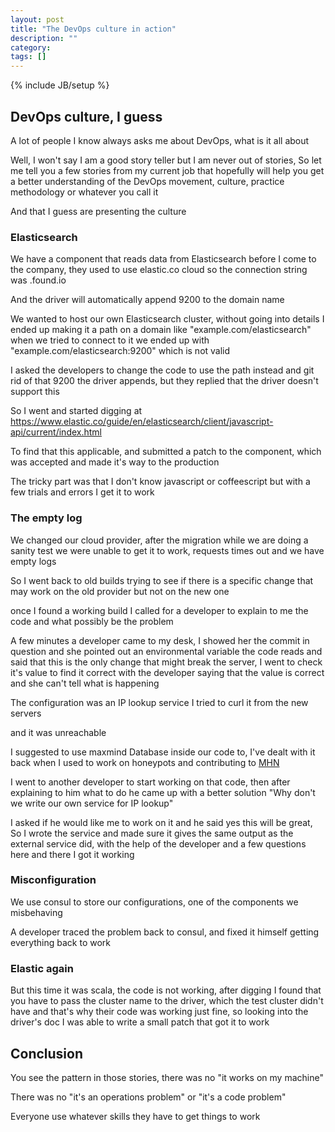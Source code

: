 ```yaml
---
layout: post
title: "The DevOps culture in action"
description: ""
category:
tags: []
---
```

{% include JB/setup %}

## DevOps culture, I guess

A lot of people I know always asks me about DevOps, what is it all about

Well, I won't say I am a good story teller but I am never out of stories, So let me tell you a few stories from my current job that hopefully will help you get a better understanding of the DevOps movement, culture, practice methodology or whatever you call it

And that I guess are presenting the culture


### Elasticsearch

We have a component that reads data from Elasticsearch before I come to the company, they used to use elastic.co cloud so the connection string was <subdomain>.found.io


And the driver will automatically append 9200 to the domain name

We wanted to host our own Elasticsearch cluster, without going into details I ended up making it a path on a domain like "example.com/elasticsearch" when we tried to connect to it we ended up with "example.com/elasticsearch:9200" which is not valid

I asked the developers to change the code to use the path instead and git rid of that 9200 the driver appends, but they replied that the driver doesn't support this

So I went and started digging at https://www.elastic.co/guide/en/elasticsearch/client/javascript-api/current/index.html


To find that this applicable, and submitted a patch to the component, which was accepted and made it's way to the production


The tricky part was that I don't know javascript or coffeescript but with a few trials and errors I get it to work


### The empty log

We changed our cloud provider, after the migration while we are doing a sanity test we were unable to get it to work, requests times out and we have empty logs

So I went back to old builds trying to see if there is a specific change that may work on the old provider but not on the new one

once I found a working build I called for a developer to explain to me the code and what possibly be the problem

A few minutes a developer came to my desk, I showed her the commit in question and she pointed out an environmental variable the code reads and said that this is the only change that might break the server, I went to check it's value to find it correct with the developer saying that the value is correct and she can't tell what is happening

The configuration was an IP lookup service I tried to curl it from the new servers

and it was unreachable

I suggested to use maxmind Database inside our code to, I've dealt with it back when I used to work on honeypots and contributing to  [MHN](https://github.com/threatstream/mhn)


I went to another developer to start working on that code, then after explaining to him what to do he came up with a better solution "Why don't we write our own service for IP lookup"


I asked if he would like me to work on it and he said yes this will be great, So I wrote the service and made sure it gives the same output as the external service did, with the help of the developer and a few questions here and there I got it working

### Misconfiguration

We use consul to store our configurations, one of the components we misbehaving

A developer traced the problem back to consul, and fixed it himself getting everything back to work

### Elastic again

But this time it was scala, the code is not working, after digging I found that you have to pass the cluster name to the driver, which the test cluster didn't have and that's why their code was working just fine, so looking into the driver's doc I was able to write a small patch that got it to work



## Conclusion

You see the pattern in those stories, there was no "it works on my machine"

There was no "it's an operations problem" or "it's a code problem"

Everyone use whatever skills they have to get things to work
